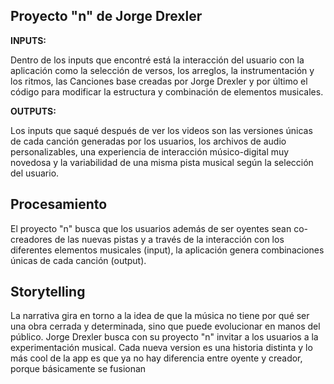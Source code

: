 Proyecto "n" de Jorge Drexler
-

**INPUTS:** 

Dentro de los inputs que encontré está la interacción del usuario con la aplicación como la selección de versos, los arreglos, la instrumentación y los ritmos, las Canciones base creadas por Jorge Drexler y por último el código para modificar la estructura y combinación de elementos musicales.


**OUTPUTS:**

Los inputs que saqué después de ver los videos son las versiones únicas de cada canción generadas por los usuarios, los archivos de audio personalizables, una experiencia de interacción músico-digital muy novedosa y la variabilidad de una misma pista musical según la selección del usuario.

Procesamiento
-
El proyecto "n" busca que los usuarios además de ser oyentes sean co-creadores de las nuevas pistas y a través de la interacción con los diferentes elementos musicales (input), la aplicación genera combinaciones únicas de cada canción (output).

Storytelling
-
La narrativa gira en torno a la idea de que la música no tiene por qué ser una obra cerrada y determinada, sino que puede evolucionar en manos del público. Jorge Drexler busca con su proyecto "n"  invitar a los usuarios a la experimentación musical. Cada nueva version es una historia distinta y lo más cool de la app es que
ya no hay diferencia entre oyente y creador, porque básicamente se fusionan
